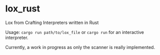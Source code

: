 # lox_rust
Lox from Crafting Interpreters written in Rust

Usage: ```cargo run path/to/lox_file``` or ```cargo run``` for an interactive interpreter.

Currently, a work in progress as only the scanner is really implemented.
